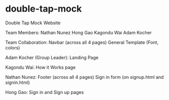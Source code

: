 # double-tap-mock

Double Tap Mock Website

Team Members:
Nathan Nunez
Hong Gao
Kagondu Wai
Adam Kocher

Team Collaboration:
Navbar (across all 4 pages)
General Template (Font, colors)

Adam Kocher (Group Leader):
Landing Page

Kagondu Wai:
How it Works page

Nathan Nunez:
Footer (across all 4 pages)
Sign in form (on signup.html and signin.html)

Hong Gao:
Sign in and Sign up pages
